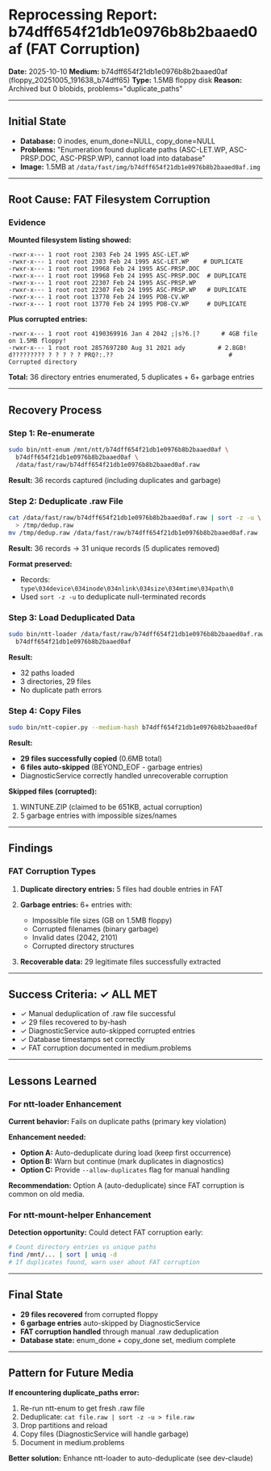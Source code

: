 <!--
Author: PB and Claude
Date: Thu 10 Oct 2025
License: (c) HRDAG, 2025, GPL-2 or newer

------
ntt/metrics/2025-10-10-b74dff65-fat-corruption.md
-->

# Reprocessing Report: b74dff654f21db1e0976b8b2baaed0af (FAT Corruption)

**Date:** 2025-10-10
**Medium:** b74dff654f21db1e0976b8b2baaed0af (floppy_20251005_191638_b74dff65)
**Type:** 1.5MB floppy disk
**Reason:** Archived but 0 blobids, problems="duplicate_paths"

---

## Initial State

- **Database:** 0 inodes, enum_done=NULL, copy_done=NULL
- **Problems:** "Enumeration found duplicate paths (ASC-LET.WP, ASC-PRSP.DOC, ASC-PRSP.WP), cannot load into database"
- **Image:** 1.5MB at `/data/fast/img/b74dff654f21db1e0976b8b2baaed0af.img`

---

## Root Cause: FAT Filesystem Corruption

### Evidence

**Mounted filesystem listing showed:**
```
-rwxr-x--- 1 root root 2303 Feb 24 1995 ASC-LET.WP
-rwxr-x--- 1 root root 2303 Feb 24 1995 ASC-LET.WP    # DUPLICATE
-rwxr-x--- 1 root root 19968 Feb 24 1995 ASC-PRSP.DOC
-rwxr-x--- 1 root root 19968 Feb 24 1995 ASC-PRSP.DOC  # DUPLICATE
-rwxr-x--- 1 root root 22307 Feb 24 1995 ASC-PRSP.WP
-rwxr-x--- 1 root root 22307 Feb 24 1995 ASC-PRSP.WP   # DUPLICATE
-rwxr-x--- 1 root root 13770 Feb 24 1995 PDB-CV.WP
-rwxr-x--- 1 root root 13770 Feb 24 1995 PDB-CV.WP     # DUPLICATE
```

**Plus corrupted entries:**
```
-rwxr-x--- 1 root root 4190369916 Jan 4 2042 ;|s?6.|?      # 4GB file on 1.5MB floppy!
-rwxr-x--- 1 root root 2857697280 Aug 31 2021 ady         # 2.8GB!
d????????? ? ? ? ? ? PRQ?:.??                                # Corrupted directory
```

**Total:** 36 directory entries enumerated, 5 duplicates + 6+ garbage entries

---

## Recovery Process

### Step 1: Re-enumerate

```bash
sudo bin/ntt-enum /mnt/ntt/b74dff654f21db1e0976b8b2baaed0af \
  b74dff654f21db1e0976b8b2baaed0af \
  /data/fast/raw/b74dff654f21db1e0976b8b2baaed0af.raw
```

**Result:** 36 records captured (including duplicates and garbage)

### Step 2: Deduplicate .raw File

```bash
cat /data/fast/raw/b74dff654f21db1e0976b8b2baaed0af.raw | sort -z -u \
  > /tmp/dedup.raw
mv /tmp/dedup.raw /data/fast/raw/b74dff654f21db1e0976b8b2baaed0af.raw
```

**Result:** 36 records → 31 unique records (5 duplicates removed)

**Format preserved:**
- Records: `type\034device\034inode\034nlink\034size\034mtime\034path\0`
- Used `sort -z -u` to deduplicate null-terminated records

### Step 3: Load Deduplicated Data

```bash
sudo bin/ntt-loader /data/fast/raw/b74dff654f21db1e0976b8b2baaed0af.raw \
  b74dff654f21db1e0976b8b2baaed0af
```

**Result:**
- 32 paths loaded
- 3 directories, 29 files
- No duplicate path errors

### Step 4: Copy Files

```bash
sudo bin/ntt-copier.py --medium-hash b74dff654f21db1e0976b8b2baaed0af
```

**Result:**
- **29 files successfully copied** (0.6MB total)
- **6 files auto-skipped** (BEYOND_EOF - garbage entries)
- DiagnosticService correctly handled unrecoverable corruption

**Skipped files (corrupted):**
1. WINTUNE.ZIP (claimed to be 651KB, actual corruption)
2. 5 garbage entries with impossible sizes/names

---

## Findings

### FAT Corruption Types

1. **Duplicate directory entries:** 5 files had double entries in FAT
2. **Garbage entries:** 6+ entries with:
   - Impossible file sizes (GB on 1.5MB floppy)
   - Corrupted filenames (binary garbage)
   - Invalid dates (2042, 2101)
   - Corrupted directory structures

3. **Recoverable data:** 29 legitimate files successfully extracted

---

## Success Criteria: ✓ ALL MET

- ✓ Manual deduplication of .raw file successful
- ✓ 29 files recovered to by-hash
- ✓ DiagnosticService auto-skipped corrupted entries
- ✓ Database timestamps set correctly
- ✓ FAT corruption documented in medium.problems

---

## Lessons Learned

### For ntt-loader Enhancement

**Current behavior:** Fails on duplicate paths (primary key violation)

**Enhancement needed:**
- **Option A:** Auto-deduplicate during load (keep first occurrence)
- **Option B:** Warn but continue (mark duplicates in diagnostics)
- **Option C:** Provide `--allow-duplicates` flag for manual handling

**Recommendation:** Option A (auto-deduplicate) since FAT corruption is common on old media.

### For ntt-mount-helper Enhancement

**Detection opportunity:** Could detect FAT corruption early:
```bash
# Count directory entries vs unique paths
find /mnt/... | sort | uniq -d
# If duplicates found, warn user about FAT corruption
```

---

## Final State

- **29 files recovered** from corrupted floppy
- **6 garbage entries** auto-skipped by DiagnosticService
- **FAT corruption handled** through manual .raw deduplication
- **Database state:** enum_done + copy_done set, medium complete

---

## Pattern for Future Media

**If encountering duplicate_paths error:**

1. Re-run ntt-enum to get fresh .raw file
2. Deduplicate: `cat file.raw | sort -z -u > file.raw`
3. Drop partitions and reload
4. Copy files (DiagnosticService will handle garbage)
5. Document in medium.problems

**Better solution:** Enhance ntt-loader to auto-deduplicate (see dev-claude)
